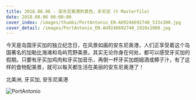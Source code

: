 ```yaml
---
title: 2018.08.06 - 安东尼奥港的景色，牙买加 (© Masterfile)
date: 2018.08.06 00:00:00
cover_index: /images/thumbs/PortAntonio_EN-AU9246692740_533x300.jpg
cover_detail: /images/PortAntonio_EN-AU9246692740_1920x1080.jpg
---
```


今天是岛国牙买加的独立纪念日，在风景如画的安东尼奥港，人们正享受着这个岛国著名的加勒比海滩和岛屿荒野美景。其实无论你身在何处，都可以感受牙买加的假期。只要有牙买加鸡肉和牙买加音乐，再倒一杯牙买加朗姆酒或椰子汁，有了这样的食物配美景，就可以每天都生活在美丽的安东尼奥港了！

北美洲, 牙买加, 安东尼奥港

![PortAntonio](/images/PortAntonio_EN-AU9246692740_1920x1080.jpg)
